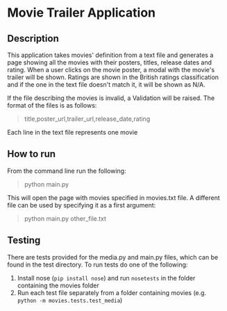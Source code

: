 Movie Trailer Application
=========================

Description
-----------

This application takes movies' definition from a text file
and generates a page showing all the movies with their posters,
titles, release dates and rating. When a user clicks on the 
movie poster, a modal with the movie's trailer will be shown.
Ratings are shown in the British ratings classification and 
if the one in the text file doesn't match it, it will be shown
as N/A.

If the file describing the movies is invalid, a Validation will be 
raised. The format of the files is as follows:

> title,poster_url,trailer_url,release_date,rating

Each line in the text file represents one movie

How to run
----------

From the command line run the following:

> python main.py

This will open the page with movies specified in movies.txt file.
A different file can be used by specifying it as a first argument:

> python main.py other_file.txt

Testing
-------

There are tests provided for the media.py and main.py files, which
can be found in the test directory. To run tests do one of the following:

1. Install nose (`pip install nose`) and run `nosetests` in the folder containing the movies folder
2. Run each test file separately from a folder containing movies (e.g. `python -m movies.tests.test_media`)

